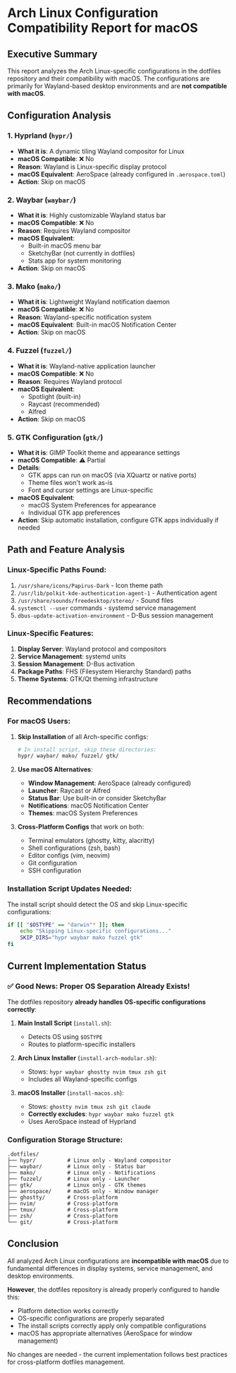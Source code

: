 # Arch Linux Configuration Compatibility Report for macOS

## Executive Summary

This report analyzes the Arch Linux-specific configurations in the dotfiles repository and their compatibility with macOS. The configurations are primarily for Wayland-based desktop environments and are **not compatible with macOS**.

## Configuration Analysis

### 1. **Hyprland** (`hypr/`)
- **What it is**: A dynamic tiling Wayland compositor for Linux
- **macOS Compatible**: ❌ No
- **Reason**: Wayland is Linux-specific display protocol
- **macOS Equivalent**: AeroSpace (already configured in `.aerospace.toml`)
- **Action**: Skip on macOS

### 2. **Waybar** (`waybar/`)
- **What it is**: Highly customizable Wayland status bar
- **macOS Compatible**: ❌ No
- **Reason**: Requires Wayland compositor
- **macOS Equivalent**: 
  - Built-in macOS menu bar
  - SketchyBar (not currently in dotfiles)
  - Stats app for system monitoring
- **Action**: Skip on macOS

### 3. **Mako** (`mako/`)
- **What it is**: Lightweight Wayland notification daemon
- **macOS Compatible**: ❌ No
- **Reason**: Wayland-specific notification system
- **macOS Equivalent**: Built-in macOS Notification Center
- **Action**: Skip on macOS

### 4. **Fuzzel** (`fuzzel/`)
- **What it is**: Wayland-native application launcher
- **macOS Compatible**: ❌ No
- **Reason**: Requires Wayland protocol
- **macOS Equivalent**: 
  - Spotlight (built-in)
  - Raycast (recommended)
  - Alfred
- **Action**: Skip on macOS

### 5. **GTK Configuration** (`gtk/`)
- **What it is**: GIMP Toolkit theme and appearance settings
- **macOS Compatible**: ⚠️ Partial
- **Details**:
  - GTK apps can run on macOS (via XQuartz or native ports)
  - Theme files won't work as-is
  - Font and cursor settings are Linux-specific
- **macOS Equivalent**: 
  - macOS System Preferences for appearance
  - Individual GTK app preferences
- **Action**: Skip automatic installation, configure GTK apps individually if needed

## Path and Feature Analysis

### Linux-Specific Paths Found:
1. `/usr/share/icons/Papirus-Dark` - Icon theme path
2. `/usr/lib/polkit-kde-authentication-agent-1` - Authentication agent
3. `/usr/share/sounds/freedesktop/stereo/` - Sound files
4. `systemctl --user` commands - systemd service management
5. `dbus-update-activation-environment` - D-Bus session management

### Linux-Specific Features:
1. **Display Server**: Wayland protocol and compositors
2. **Service Management**: systemd units
3. **Session Management**: D-Bus activation
4. **Package Paths**: FHS (Filesystem Hierarchy Standard) paths
5. **Theme Systems**: GTK/Qt theming infrastructure

## Recommendations

### For macOS Users:
1. **Skip Installation** of all Arch-specific configs:
   ```bash
   # In install script, skip these directories:
   hypr/ waybar/ mako/ fuzzel/ gtk/
   ```

2. **Use macOS Alternatives**:
   - **Window Management**: AeroSpace (already configured)
   - **Launcher**: Raycast or Alfred
   - **Status Bar**: Use built-in or consider SketchyBar
   - **Notifications**: macOS Notification Center
   - **Themes**: macOS System Preferences

3. **Cross-Platform Configs** that work on both:
   - Terminal emulators (ghostty, kitty, alacritty)
   - Shell configurations (zsh, bash)
   - Editor configs (vim, neovim)
   - Git configuration
   - SSH configuration

### Installation Script Updates Needed:

The install script should detect the OS and skip Linux-specific configurations:

```bash
if [[ "$OSTYPE" == "darwin"* ]]; then
    echo "Skipping Linux-specific configurations..."
    SKIP_DIRS="hypr waybar mako fuzzel gtk"
fi
```

## Current Implementation Status

### ✅ Good News: Proper OS Separation Already Exists!

The dotfiles repository **already handles OS-specific configurations correctly**:

1. **Main Install Script** (`install.sh`):
   - Detects OS using `$OSTYPE`
   - Routes to platform-specific installers

2. **Arch Linux Installer** (`install-arch-modular.sh`):
   - Stows: `hypr waybar ghostty nvim tmux zsh git`
   - Includes all Wayland-specific configs

3. **macOS Installer** (`install-macos.sh`):
   - Stows: `ghostty nvim tmux zsh git claude`
   - **Correctly excludes**: `hypr waybar mako fuzzel gtk`
   - Uses AeroSpace instead of Hyprland

### Configuration Storage Structure:
```
.dotfiles/
├── hypr/          # Linux only - Wayland compositor
├── waybar/        # Linux only - Status bar
├── mako/          # Linux only - Notifications
├── fuzzel/        # Linux only - Launcher
├── gtk/           # Linux only - GTK themes
├── aerospace/     # macOS only - Window manager
├── ghostty/       # Cross-platform
├── nvim/          # Cross-platform
├── tmux/          # Cross-platform
├── zsh/           # Cross-platform
└── git/           # Cross-platform
```

## Conclusion

All analyzed Arch Linux configurations are **incompatible with macOS** due to fundamental differences in display systems, service management, and desktop environments. 

**However**, the dotfiles repository is already properly configured to handle this:
- Platform detection works correctly
- OS-specific configurations are properly separated
- The install scripts correctly apply only compatible configurations
- macOS has appropriate alternatives (AeroSpace for window management)

No changes are needed - the current implementation follows best practices for cross-platform dotfiles management.
